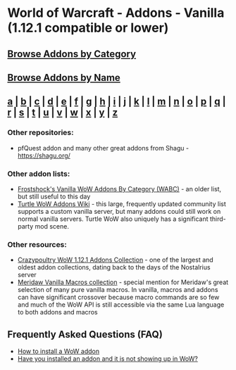 # World of Warcraft - Addons - Vanilla (1.12.1 compatible or lower)

## [Browse Addons by Category](https://github.com/fondlez/wow-addons-vanilla/wiki#browse-by-category)

## [Browse Addons by Name](https://github.com/fondlez/wow-addons-vanilla/wiki#browse-by-name) 
## [a](https://github.com/fondlez/wow-addons-vanilla/wiki#A) | [b](https://github.com/fondlez/wow-addons-vanilla/wiki#B) | [c](https://github.com/fondlez/wow-addons-vanilla/wiki#C) | [d](https://github.com/fondlez/wow-addons-vanilla/wiki#D) | [e](https://github.com/fondlez/wow-addons-vanilla/wiki#E) | [f](https://github.com/fondlez/wow-addons-vanilla/wiki#F) | [g](https://github.com/fondlez/wow-addons-vanilla/wiki#G) | [h](https://github.com/fondlez/wow-addons-vanilla/wiki#H) | [i](https://github.com/fondlez/wow-addons-vanilla/wiki#I) | [j](https://github.com/fondlez/wow-addons-vanilla/wiki#J) | [k](https://github.com/fondlez/wow-addons-vanilla/wiki#K) | [l](https://github.com/fondlez/wow-addons-vanilla/wiki#L) | [m](https://github.com/fondlez/wow-addons-vanilla/wiki#M) | [n](https://github.com/fondlez/wow-addons-vanilla/wiki#N) | [o](https://github.com/fondlez/wow-addons-vanilla/wiki#O) | [p](https://github.com/fondlez/wow-addons-vanilla/wiki#P) | [q](https://github.com/fondlez/wow-addons-vanilla/wiki#Q) | [r](https://github.com/fondlez/wow-addons-vanilla/wiki#R) | [s](https://github.com/fondlez/wow-addons-vanilla/wiki#S) | [t](https://github.com/fondlez/wow-addons-vanilla/wiki#T) | [u](https://github.com/fondlez/wow-addons-vanilla/wiki#U) | [v](https://github.com/fondlez/wow-addons-vanilla/wiki#V) | [w](https://github.com/fondlez/wow-addons-vanilla/wiki#W) | [x](https://github.com/fondlez/wow-addons-vanilla/wiki#X) | [y](https://github.com/fondlez/wow-addons-vanilla/wiki#Y) | [z](https://github.com/fondlez/wow-addons-vanilla/wiki#Z)

### Other repositories:
* pfQuest addon and many other great addons from Shagu - https://shagu.org/

### Other addon lists:
* [Frostshock's Vanilla WoW Addons By Category (WABC)](https://frostshock.github.io/wabc/) - an older list, but still useful to this day
* [Turtle WoW Addons Wiki](https://turtle-wow.fandom.com/wiki/Addons) - this large, frequently updated community list supports a custom vanilla server, but many addons could still work on normal vanilla servers. Turtle WoW also uniquely has a significant third-party mod scene.

### Other resources:
* [Crazypoultry WoW 1.12.1 Addons Collection](https://github.com/crazypoultry/Wow1.12.1_Addons_Collection) - one of the largest and oldest addon collections, dating back to the days of the Nostalrius server
* [Meridaw Vanilla Macros collection](https://github.com/Meridaw/Vanilla-Macros) - special mention for Meridaw's great selection of many pure vanilla macros. In vanilla, macros and addons can have significant crossover because macro commands are so few and much of the WoW API is still accessible via the same Lua language to both addons and macros

## Frequently Asked Questions (FAQ)
* [How to install a WoW addon](https://github.com/fondlez/wow-addons-vanilla/wiki/#faq-addon-install)
* [Have you installed an addon and it is not showing up in WoW?](https://github.com/fondlez/wow-addons-vanilla/wiki/#faq-addon-rules)

